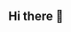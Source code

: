 ## Hi there 👋

<!--
**Bradshaw117/Bradshaw117** is a ✨ _special_ ✨ repository because its `README.md` (this file) appears on your GitHub profile.

Here are some ideas to get you started:

- 🔭 I’m currently working on learning the basics.
- 🌱 I’m currently learning on Github and at school online at WGU.
- 👯 I’m looking to collaborate on tutorials.
- 🤔 I’m looking for help with learning the basics.
- 💬 Ask me about anything.
- 📫 How to reach me: kbrads28@wgu.edu
- 😄 Pronouns: He/Him
- ⚡ Fun fact: I am a former fine dining chef and professional artist. 
-->
